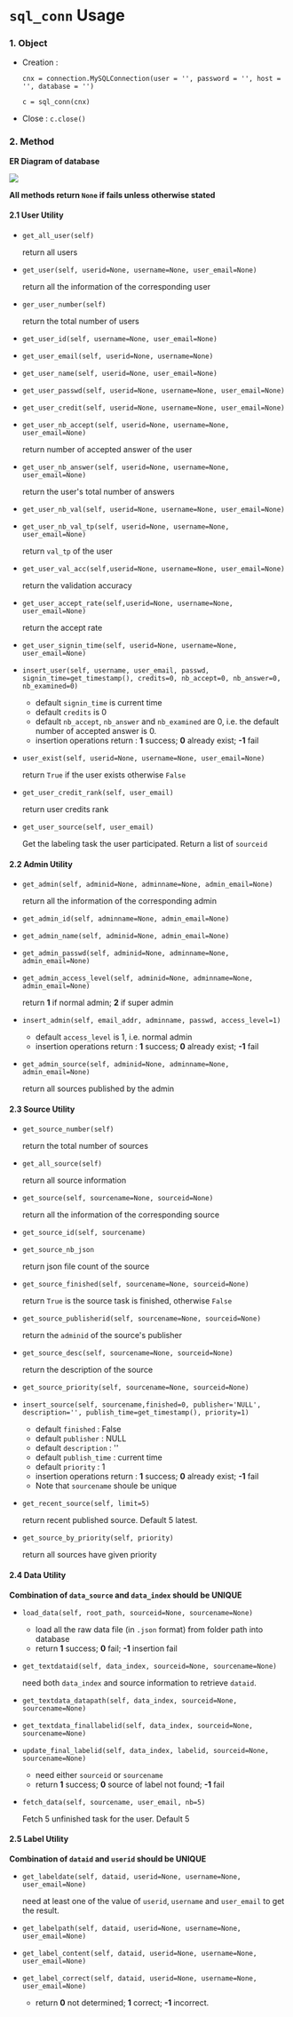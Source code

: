 # `sql_conn` Usage

### 1. Object

- Creation :

  `cnx = connection.MySQLConnection(user = '', password = '', host = '', database = '')`

  `c = sql_conn(cnx)`

- Close : `c.close()`



### 2. Method

**ER Diagram of database**

![](./db_er.png)

**All methods return `None` if fails unless otherwise stated**

#### 2.1 User Utility

- `get_all_user(self)`
    
  return all users
   
- `get_user(self, userid=None, username=None, user_email=None)`

  return all the information of the corresponding user
  
- `ger_user_number(self)`

  return the total number of users

- `get_user_id(self, username=None, user_email=None)` 

- `get_user_email(self, userid=None, username=None)`

- `get_user_name(self, userid=None, user_email=None)`

- `get_user_passwd(self, userid=None, username=None, user_email=None)`

- `get_user_credit(self, userid=None, username=None, user_email=None)`

- `get_user_nb_accept(self, userid=None, username=None, user_email=None)`
  
   return number of accepted answer of the user
   
- `get_user_nb_answer(self, userid=None, username=None, user_email=None)`

   return the user's total number of answers 

- `get_user_nb_val(self, userid=None, username=None, user_email=None)`

- `get_user_nb_val_tp(self, userid=None, username=None, user_email=None)`
    
   return `val_tp` of the user
   
- `get_user_val_acc(self,userid=None, username=None, user_email=None)`

   return the validation accuracy 
   
- `get_user_accept_rate(self,userid=None, username=None, user_email=None)`

   return the accept rate 

- `get_user_signin_time(self, userid=None, username=None, user_email=None)`

- `insert_user(self, username, user_email, passwd, signin_time=get_timestamp(), credits=0, nb_accept=0, nb_answer=0, nb_examined=0)`

  - default `signin_time` is current time
  - default `credits` is 0
  - default `nb_accept`, `nb_answer` and `nb_examined` are 0, i.e. the default number of accepted answer is 0.
  - insertion operations return : **1** success; **0** already exist; **-1** fail

- `user_exist(self, userid=None, username=None, user_email=None)`

  return `True` if the user exists otherwise `False`
  
- `get_user_credit_rank(self, user_email)`

   return user credits rank
   
- `get_user_source(self, user_email)`

   Get the labeling task the user participated. Return a list of `sourceid`

#### 2.2 Admin Utility

- `get_admin(self, adminid=None, adminname=None, admin_email=None)`

  return all the information of the corresponding admin

- `get_admin_id(self, adminname=None, admin_email=None)`

- `get_admin_name(self, adminid=None, admin_email=None)`

- `get_admin_passwd(self, adminid=None, adminname=None, admin_email=None)`

- `get_admin_access_level(self, adminid=None, adminname=None, admin_email=None)`

  return **1** if normal admin; **2** if super admin

- `insert_admin(self, email_addr, adminname, passwd, access_level=1)`

  - default `access_level` is 1, i.e. normal admin
  - insertion operations return : **1** success; **0** already exist; **-1** fail
  
- `get_admin_source(self, adminid=None, adminname=None, admin_email=None)`

  return all sources published by the admin

#### 2.3 Source Utility

- `get_source_number(self)`

   return the total number of sources
   
- `get_all_source(self)`

   return all source information
   
- `get_source(self, sourcename=None, sourceid=None)`

  return all the information of the corresponding source
  
- `get_source_id(self, sourcename)`

- `get_source_nb_json`

  return json file count of the source

- `get_source_finished(self, sourcename=None, sourceid=None)`

  return `True` is the source task is finished, otherwise `False`

- `get_source_publisherid(self, sourcename=None, sourceid=None)`

  return the `adminid` of the source's publisher

- `get_source_desc(self, sourcename=None, sourceid=None)`

  return the description of the source

- `get_source_priority(self, sourcename=None, sourceid=None)`

- `insert_source(self, sourcename,finished=0, publisher='NULL', description='', publish_time=get_timestamp(), priority=1)`

  - default `finished` : False
  - default `publisher` : NULL
  - default `description` : ''
  - default `publish_time` : current time
  - default `priority` : 1
  - insertion operations return : **1** success; **0** already exist; **-1** fail
  - Note that `sourcename` shoule be unique

- `get_recent_source(self, limit=5)`

  return recent published source. Default 5 latest.
  
- `get_source_by_priority(self, priority)`

  return all sources have given priority

#### 2.4 Data Utility

**Combination of `data_source` and `data_index` should be UNIQUE**

- `load_data(self, root_path, sourceid=None, sourcename=None)`

  - load all the raw data file (in `.json` format) from folder path into database
  - return **1** success; **0** fail; **-1** insertion fail
  
- `get_textdataid(self, data_index, sourceid=None, sourcename=None)`

  need both `data_index` and source information to retrieve `dataid`.
  
- `get_textdata_datapath(self, data_index, sourceid=None, sourcename=None)`

- `get_textdata_finallabelid(self, data_index, sourceid=None, sourcename=None)`

- `update_final_labelid(self, data_index, labelid, sourceid=None, sourcename=None)`

  - need either `sourceid` or `sourcename`
  - return **1** success; **0** source of label not found; **-1** fail
  
- `fetch_data(self, sourcename, user_email, nb=5)`
  
  Fetch 5 unfinished task for the user. Default 5
  
#### 2.5 Label Utility

**Combination of `dataid` and `userid` should be UNIQUE**

- `get_labeldate(self, dataid, userid=None, username=None, user_email=None)`

  need at least one of the value of `userid`, `username` and `user_email` to get the result.

- `get_labelpath(self, dataid, userid=None, username=None, user_email=None)`

- `get_label_content(self, dataid, userid=None, username=None, user_email=None)`

- `get_label_correct(self, dataid, userid=None, username=None, user_email=None)`
  
  - return **0** not determined; **1** correct; **-1** incorrect.




